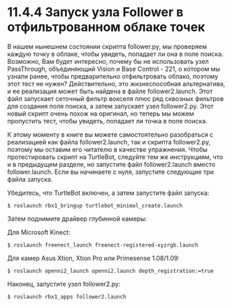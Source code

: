 # 11.4.4 Запуск узла Follower в отфильтрованном облаке точек

В нашем нынешнем состоянии скрипта follower.py, мы проверяем каждую точку в облаке, чтобы увидеть, попадает ли она в поле поиска. Возможно, Вам будет интересно, почему бы не использовать узел PassThrough, объединяющий Vision и Base Control - 221, о котором мы узнали ранее, чтобы предварительно отфильтровать облако, поэтому этот тест не нужен? Действительно, это жизнеспособная альтернатива, и ее реализация может быть найдена в файле follower2.launch. Этот файл запускает сеточный фильтр вокселя плюс ряд сквозных фильтров для создания поля поиска, а затем запускает узел follower2.py. Этот новый скрипт очень похож на оригинал, но теперь мы можем пропустить тест, чтобы увидеть, попадает ли точка в поле поиска.

К этому моменту в книге вы можете самостоятельно разобраться с реализацией как файла follower2.launch, так и скрипта follower2.py, поэтому мы оставим его читателю в качестве упражнения. Чтобы протестировать скрипт на TurtleBot, следуйте тем же инструкциям, что и в предыдущем разделе, но запустите файл follower2.launch вместо follower.launch. Если вы начинаете с нуля, запустите следующие три файла запуска.

Убедитесь, что TurtleBot включен, а затем запустите файл запуска:

`$ roslaunch rbx1_bringup turtlebot_minimal_create.launch`

Затем поднимите драйвер глубинной камеры:

Для Microsoft Kinect: 

`$ roslaunch freenect_launch freenect-registered-xyzrgb.launch`

Для камер Asus Xtion, Xtion Pro или Primesense 1.08/1.09: 

`$ roslaunch openni2_launch openni2.launch depth_registration:=true` 

Наконец, запустите узел follower2.py: 

`$ roslaunch rbx1_apps follower2.launch`




